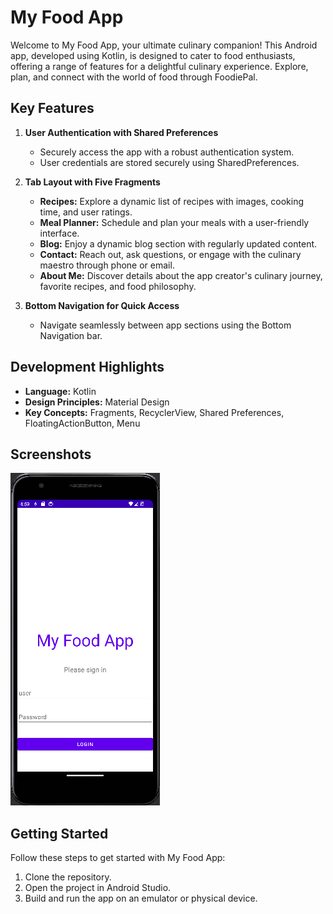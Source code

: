 # My Food App

Welcome to My Food App, your ultimate culinary companion! This Android app, developed using Kotlin, is designed to cater to food enthusiasts, offering a range of features for a delightful culinary experience. Explore, plan, and connect with the world of food through FoodiePal.

## Key Features

1. **User Authentication with Shared Preferences**
   - Securely access the app with a robust authentication system.
   - User credentials are stored securely using SharedPreferences.

2. **Tab Layout with Five Fragments**
   - **Recipes:** Explore a dynamic list of recipes with images, cooking time, and user ratings.
   - **Meal Planner:** Schedule and plan your meals with a user-friendly interface.
   - **Blog:** Enjoy a dynamic blog section with regularly updated content.
   - **Contact:** Reach out, ask questions, or engage with the culinary maestro through phone or email.
   - **About Me:** Discover details about the app creator's culinary journey, favorite recipes, and food philosophy.

3. **Bottom Navigation for Quick Access**
   - Navigate seamlessly between app sections using the Bottom Navigation bar.

## Development Highlights

- **Language:** Kotlin
- **Design Principles:** Material Design
- **Key Concepts:** Fragments, RecyclerView, Shared Preferences, FloatingActionButton, Menu

## Screenshots

![Screenshot](Screenshot.png)

<!-- Add more screenshots or images as needed -->

## Getting Started

Follow these steps to get started with My Food App:

1. Clone the repository.
2. Open the project in Android Studio.
3. Build and run the app on an emulator or physical device.

